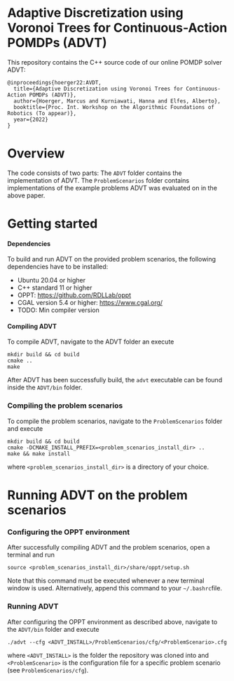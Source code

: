 Adaptive Discretization using Voronoi Trees for Continuous-Action POMDPs (ADVT)
==========================================
This repository contains the  C++ source code of our online POMDP solver ADVT: 
```
@inproceedings{hoerger22:AVDT,
  title={Adaptive Discretization using Voronoi Trees for Continuous-Action POMDPs (ADVT)},
  author={Hoerger, Marcus and Kurniawati, Hanna and Elfes, Alberto},
  booktitle={Proc. Int. Workshop on the Algorithmic Foundations of Robotics (To appear)},  
  year={2022}
}
```

# Overview
The code consists of two parts: The `ADVT` folder contains the implementation of ADVT. The `ProblemScenarios` folder contains implementations of the example problems ADVT was evaluated on in the above paper.

# Getting started
#### Dependencies
To build and run ADVT on the provided problem scenarios, the following dependencies have to be installed: 

- Ubuntu 20.04 or higher
- C++ standard 11 or higher
- OPPT: https://github.com/RDLLab/oppt
- CGAL version 5.4 or higher: https://www.cgal.org/
- TODO: Min compiler version

#### Compiling ADVT
To compile ADVT, navigate to the ADVT folder an execute

	mkdir build && cd build
	cmake ..
	make
After ADVT has been successfully build, the `advt` executable can be found inside the `ADVT/bin` folder.

### Compiling the problem scenarios
To compile the problem scenarios, navigate to the `ProblemScenarios` folder and execute

	mkdir build && cd build
	cmake -DCMAKE_INSTALL_PREFIX=<problem_scenarios_install_dir> ..
	make && make install
where `<problem_scenarios_install_dir>` is a directory of your choice.

# Running ADVT on the problem scenarios
### Configuring the OPPT environment
After successfully compiling ADVT and the problem scenarios, open a terminal and run

	source <problem_scenarios_install_dir>/share/oppt/setup.sh
Note that this command must be executed whenever a new terminal window is used. Alternatively, append this command to your `~/.bashrc`file.

### Running ADVT
After configuring the OPPT environment as described above, navigate to the `ADVT/bin` folder and execute

	./advt --cfg <ADVT_INSTALL>/ProblemScenarios/cfg/<ProblemScenario>.cfg
where `<ADVT_INSTALL>` is the folder the repository was cloned into and `<ProblemScenario>` is the configuration file for a specific problem scenario (see `ProblemScenarios/cfg`).
